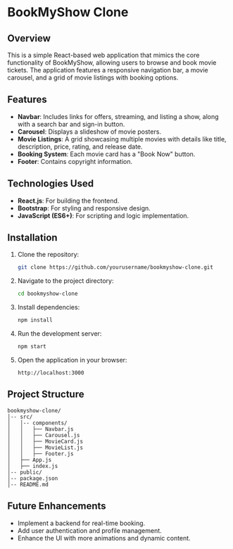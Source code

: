 # BookMyShow Clone

## Overview
This is a simple React-based web application that mimics the core functionality of BookMyShow, allowing users to browse and book movie tickets. The application features a responsive navigation bar, a movie carousel, and a grid of movie listings with booking options.

## Features
- **Navbar**: Includes links for offers, streaming, and listing a show, along with a search bar and sign-in button.
- **Carousel**: Displays a slideshow of movie posters.
- **Movie Listings**: A grid showcasing multiple movies with details like title, description, price, rating, and release date.
- **Booking System**: Each movie card has a "Book Now" button.
- **Footer**: Contains copyright information.

## Technologies Used
- **React.js**: For building the frontend.
- **Bootstrap**: For styling and responsive design.
- **JavaScript (ES6+)**: For scripting and logic implementation.

## Installation
1. Clone the repository:
   ```sh
   git clone https://github.com/yourusername/bookmyshow-clone.git
   ```
2. Navigate to the project directory:
   ```sh
   cd bookmyshow-clone
   ```
3. Install dependencies:
   ```sh
   npm install
   ```
4. Run the development server:
   ```sh
   npm start
   ```
5. Open the application in your browser:
   ```
   http://localhost:3000
   ```

## Project Structure
```
bookmyshow-clone/
│-- src/
│   │-- components/
│   │   ├── Navbar.js
│   │   ├── Carousel.js
│   │   ├── MovieCard.js
│   │   ├── MovieList.js
│   │   ├── Footer.js
│   ├── App.js
│   ├── index.js
│-- public/
│-- package.json
│-- README.md
```

## Future Enhancements
- Implement a backend for real-time booking.
- Add user authentication and profile management.
- Enhance the UI with more animations and dynamic content.





